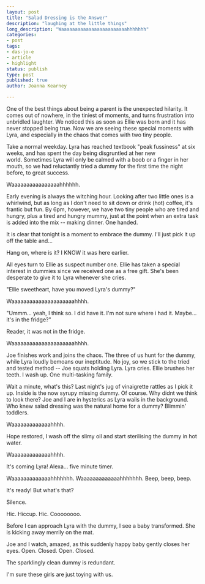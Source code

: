 ```yaml
---
layout: post
title: "Salad Dressing is the Answer"
description: "laughing at the little things"
long_description: "Waaaaaaaaaaaaaaaaaaaaaaaahhhhhhh"
categories:
- post
tags:
- das-jo-e
- article
- highlight
status: publish
type: post
published: true
author: Joanna Kearney

---
```


One of the best things about being a parent is the unexpected hilarity. It comes out of nowhere, in the tiniest of moments, and turns frustration into unbridled laughter. We noticed this as soon as Ellie was born and it has never stopped being true. Now we are seeing these special moments with Lyra, and especially in the chaos that comes with two tiny people.

Take a normal weekday. Lyra has reached textbook "peak fussiness" at six weeks, and has spent the day being disgruntled at her new world. Sometimes Lyra will only be calmed with a boob or a finger in her mouth, so we had reluctantly tried a dummy for the first time the night before, to great success.

Waaaaaaaaaaaaaaaahhhhhh.

Early evening is always the witching hour. Looking after two little ones is a whirlwind, but as long as I don't need to sit down or drink (hot) coffee, it's frantic but fun. By 6pm, however, we have two tiny people who are tired and hungry, plus a tired and hungry mummy, just at the point when an extra task is added into the mix -- making dinner. One handed.

It is clear that tonight is a moment to embrace the dummy. I'll just pick it up off the table and...

Hang on, where is it? I KNOW it was here earlier.

All eyes turn to Ellie as suspect number one. Ellie has taken a special interest in dummies since we received one as a free gift. She's been desperate to give it to Lyra whenever she cries.

"Ellie sweetheart, have you moved Lyra's dummy?"

Waaaaaaaaaaaaaaaaaaaaahhhh.

"Ummm... yeah, I think so. I did have it. I'm not sure where i had it. Maybe... it's in the fridge?"

Reader, it was not in the fridge.

Waaaaaaaaaaaaaaaaaaaaahhhh.

Joe finishes work and joins the chaos. The three of us hunt for the dummy, while Lyra loudly bemoans our ineptitude. No joy, so we stick to the tried and tested method -- Joe squats holding Lyra. Lyra cries. Ellie brushes her teeth. I wash up. One multi-tasking family.

Wait a minute, what's this? Last night's jug of vinaigrette rattles as I pick it up. Inside is the now syrupy missing dummy. Of course. Why didnt we think to look there? Joe and I are in hysterics as Lyra wails in the background. Who knew salad dressing was the natural home for a dummy? Blimmin' toddlers.

Waaaaaaaaaaaaahhhh.

Hope restored, I wash off the slimy oil and start sterilising the dummy in hot water.

Waaaaaaaaaaaaahhhh.

It's coming Lyra! Alexa... five minute timer.

Waaaaaaaaaaaaahhhhhhh. Waaaaaaaaaaaaahhhhhhh. Beep, beep, beep.

It's ready! But what's that?

Silence.

Hic. Hiccup. Hic. Coooooooo.

Before I can approach Lyra with the dummy, I see a baby transformed. She is kicking away merrily on the mat.

Joe and I watch, amazed, as this suddenly happy baby gently closes her eyes. Open. Closed. Open. Closed. 

The sparklingly clean dummy is redundant.

I'm sure these girls are just toying with us.
